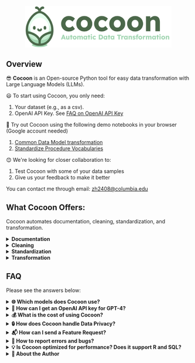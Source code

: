 <div align="center">
  <img src="./images/cocoon_logo.png" alt="Cocoon Logo" width="400"/>
</div>

## Overview
😎 **Cocoon** is an Open-source Python tool for easy data transformation with Large Language Models (LLMs). 


😃 To start using Cocoon, you only need:

1. Your dataset (e.g., as a csv).
2. OpenAI API Key. See [FAQ on OpenAI API Key](#openai-api-key)
   
🚀 Try out Cocoon using the following demo notebooks in your browser (Google account needed)
1. [Common Data Model transformation](https://colab.research.google.com/github/Cocoon-Data-Transformation/cocoon/blob/main/demo/demo_ohdsi.ipynb)
2. [Standardize Procedure Vocabularies](https://colab.research.google.com/github/Cocoon-Data-Transformation/cocoon/blob/main/demo/standardization_demo.ipynb)

😊 We're looking for closer collaboration to:
1. Test Cocoon with some of your data samples
2. Give us your feedback to make it better
   
You can contact me through email: [zh2408@columbia.edu](mailto:zh2408@columbia.edu)

## What Cocoon Offers:

Cocoon automates documentation, cleaning, standardization, and transformation.

<details>
<summary><strong> Documentation</strong></summary>
<br>
😎 Semi-automatically documents data, identifies tables, and flags data errors. 

🤓 View the [Example Table Documentation](http://htmlpreview.github.io/?https://raw.githubusercontent.com/Cocoon-Data-Transformation/cocoon/main/files/patients.html?token=GHSAT0AAAAAACGPOG73B5C3TKBDNR633SHAZLNIQNQ) yourself!
   
   ![Documentation Screenshot](https://github.com/Cocoon-Data-Transformation/cocoon/blob/main/images/docu_screenshot.png)

<hr></details>

<details>
  
<summary><strong> Cleaning</strong></summary>
<br>
😎 Corrects data errors detected during documentation 
   
   <kbd>![Cleaning Screenshot](https://github.com/Cocoon-Data-Transformation/cocoon/blob/main/images/cleaning_screenshot.png)</kbd>

🚧 Cleaning is under development. Currently only support remove abnormal values. More options will come soon.

<hr></details>

<details>
  
<summary><strong> Standardization</strong></summary>
<br>
😎 Maps text to standardized vocabularies. 

🤓 View the [Example Standardization Report](http://htmlpreview.github.io/?https://github.com/Cocoon-Data-Transformation/cocoon/blob/main/files/standardization_report.html) yourself!

   ![Standardization Screenshot](https://github.com/Cocoon-Data-Transformation/cocoon/blob/main/images/stand_screenshot.png)

🚧 Standardization is under development. Currently support Athena Procedure vocabularies



<hr></details>

<details>
<summary><strong> Transformation</strong></summary>
<br>
😎 Automatically transform your table into target data schemas.
   
<kbd> ![Transformation Screenshot](https://github.com/Cocoon-Data-Transformation/cocoon/blob/main/images/tran_screenshot.png)</kbd>

<hr></details>


## FAQ 

Please see the answers below:

<details>
<summary><strong>🌐 Which models does Cocoon use?</strong></summary><br>

⚙️ We always choose the top-performing models available. As of December 4, 2023:
- 🚀 we use GPT-4-turbo for chat completion
- 🚀 we use ada-002 for embedding

<hr></details>
<a id="OpenAI-api-key"></a> <!-- Hidden anchor -->
<details>
<summary><strong>🔑 How can I get an OpenAI API key for GPT-4?</strong></summary>
  <br>

**Using OpenAI:**
1. 📧 Create an account with your email at [OpenAI Login](https://platform.OpenAI.com/login?launch).
2. 🔑 Generate an API key (phone binding required) at [API Keys](https://platform.openai.com/api-keys).
3. 💳 For GPT-4 access, add billing and purchase a minimum of $5 credit (OpenAI gives $5 free credit) at [Billing Overview](https://platform.openai.com/account/billing/overview).

**Using Azure:**
👉 Apply for Azure OpenAI Service at [Azure Blog](https://azure.microsoft.com/en-us/blog/introducing-gpt4-in-azure-openai-service/). The application process takes weeks.

🔗 Verify your API key setup at [Test OpenAI Notebook](https://colab.research.google.com/github/Cocoon-Data-Transformation/cocoon/blob/main/demo/test_openai.ipynb).

<hr></details>

<details>
<summary><strong>💰 What is the cost of using Cocoon?</strong></summary><br>

💰 Depends on the data. Usually, the whole process costs 10 - 50 cents per data.


<hr></details>

<details>
<summary><strong>🔒 How does Cocoon handle Data Privacy?</strong></summary><br>

Cocoon is a Python project that processes your data locally.

🌐 Cocoon shares a sample of data externally for OpenAI API calls.

🚫 However, OpenAI API is not HIPAA compliant. We recommend using anonymized or privatized data sample for trials.

🛡️ For HIPAA compliance, consider these options:
1) 🏥 **Azure OpenAI Service**: Azure OpenAI is [HIPAA Compliant](https://learn.microsoft.com/en-us/answers/questions/1245418/hipaa-compliance).  It may take a few weeks to apply for Azure OpenAI GPT-4.
2) 🏢 **OpenAI Enterprise**: Specifically for enterprise use, apply at [OpenAI Enterprise](https://openai.com/enterprise). The application process might take longer.

<hr></details>

<details>
<summary><strong>📬 How can I send a Feature Request?</strong></summary><br>

1. 💌 Feel free to [email me](mailto:zh2408@columbia.edu) directly if you're willing to share your use case and data samples. I'll give priority to these requests.
2. 📝 Post your feature request at [Cocoon GitHub Issues](https://github.com/Cocoon-Data-Transformation/cocoon/issues/1).

<hr></details>

<details>
<summary><strong>🐛 How to report errors and bugs?</strong></summary><br>

🐛 Please open an issue on our GitHub, or directly [email me](mailto:zh2408@columbia.edu). 

❤️ If possible, include a few sample data rows to help me identify and fix the error more efficiently.

<hr></details>

<details>
<summary><strong>💡 Is Cocoon optimized for performance? Does it support R and SQL?</strong></summary><br>

😅 Currently, Cocoon is not performance-optimized and supports only Python. 

😊 If there is a demand, let me know through a feature request.

<hr></details>

<details>
<summary><strong>👤 About the Author</strong></summary><br>

😊 I am Zachary Huang, a PhD from Columbia University. 

💾 I specialize in databases. 
   
🤓 I'm passionate about LLM and developing Cocoon as a side project. 
   
🚀 Learn more about my past work on [my webpage](http://www.columbia.edu/~zh2408/).

<hr></details>



